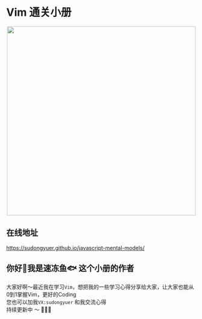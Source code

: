 # Vim 通关小册
<p align="center">
<img src="https://tva1.sinaimg.cn/large/e6c9d24egy1h2u8iczlppj20ly0v6die.jpg" height="500">
</p>

## 在线地址
https://sudongyuer.github.io/javascript-mental-models/


## 你好👋我是速冻鱼🐟 这个小册的作者

大家好啊～最近我在学习`Vim`，想把我的一些学习心得分享给大家，让大家也能从0到1掌握Vim，更好的Coding
<br>
您也可以加我`VX:sudongyuer` 和我交流心得
<br>
持续更新中 ～ 🚀🚀🚀

